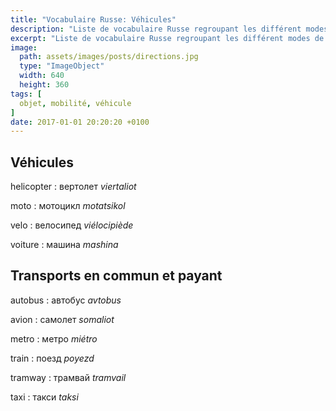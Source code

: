 ```yaml
---
title: "Vocabulaire Russe: Véhicules"
description: "Liste de vocabulaire Russe regroupant les différent modes de transport."
excerpt: "Liste de vocabulaire Russe regroupant les différent modes de transport."
image:
  path: assets/images/posts/directions.jpg
  type: "ImageObject"
  width: 640
  height: 360
tags: [
  objet, mobilité, véhicule
]
date: 2017-01-01 20:20:20 +0100
---
```


## Véhicules

helicopter
: вертолет
*viertaliot*

moto
: мотоцикл
*motatsikol*

velo
: велосипед
*viélocipiède*

voiture
: машина
*mashina*


## Transports en commun et payant

autobus
: автобус
*avtobus*

avion
: самолет
*somaliot*

metro
: метро
*miétro*

train
: поезд
*poyezd*

tramway
: трамвай
*tramvail*

taxi
: такси
*taksi*
